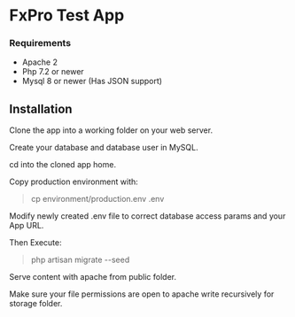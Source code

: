 
# FxPro Test App

### Requirements

- Apache 2
- Php 7.2 or newer
- Mysql 8 or newer (Has JSON support)

## Installation


Clone the app into a working folder on your web server.

Create your database and database user in MySQL.
 
cd into the cloned app home. 

Copy production environment with:
> cp environment/production.env .env

Modify newly created .env file to correct database access params and your App URL.

Then Execute:
> php artisan migrate --seed


Serve content with apache from public folder.

Make sure your file permissions are open to apache write recursively for storage folder.


